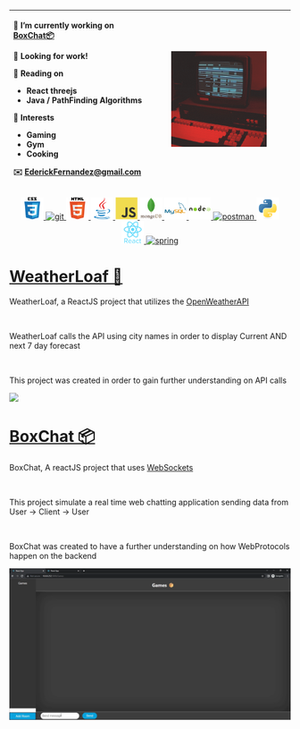 

|<div width="50%" align="left"><p>🌱 I’m currently working on [BoxChat📦](https://github.com/EderickLFbox_chat)</p><p>👀 Looking for work!</p> <p>📖 Reading on</p> <ul><li>React threejs</li><li>Java / PathFinding Algorithms</li></ul> <p>🏓 Interests</p><ul><li>Gaming</li><li>Gym</li><li>Cooking</li></ul> <p>✉️ EderickFernandez@gmail.com</p></div>|<img src="redComputer.gif" width="70%"> |
|-|-|

<p align="center" style="float:clear"> <a href="https://www.w3schools.com/css/" target="_blank" rel="noreferrer"> <img src="https://raw.githubusercontent.com/devicons/devicon/master/icons/css3/css3-original-wordmark.svg" alt="css3" width="40" height="40"/> </a> <a href="https://git-scm.com/" target="_blank" rel="noreferrer"> <img src="https://www.vectorlogo.zone/logos/git-scm/git-scm-icon.svg" alt="git" width="40" height="40"/> </a> <a href="https://www.w3.org/html/" target="_blank" rel="noreferrer"> <img src="https://raw.githubusercontent.com/devicons/devicon/master/icons/html5/html5-original-wordmark.svg" alt="html5" width="40" height="40"/> </a> <a href="https://www.java.com" target="_blank" rel="noreferrer"> <img src="https://raw.githubusercontent.com/devicons/devicon/master/icons/java/java-original.svg" alt="java" width="40" height="40"/> </a> <a href="https://developer.mozilla.org/en-US/docs/Web/JavaScript" target="_blank" rel="noreferrer"> <img src="https://raw.githubusercontent.com/devicons/devicon/master/icons/javascript/javascript-original.svg" alt="javascript" width="40" height="40"/> </a> <a href="https://www.mongodb.com/" target="_blank" rel="noreferrer"> <img src="https://raw.githubusercontent.com/devicons/devicon/master/icons/mongodb/mongodb-original-wordmark.svg" alt="mongodb" width="40" height="40"/> </a> <a href="https://www.mysql.com/" target="_blank" rel="noreferrer"> <img src="https://raw.githubusercontent.com/devicons/devicon/master/icons/mysql/mysql-original-wordmark.svg" alt="mysql" width="40" height="40"/> </a> <a href="https://nodejs.org" target="_blank" rel="noreferrer"> <img src="https://raw.githubusercontent.com/devicons/devicon/master/icons/nodejs/nodejs-original-wordmark.svg" alt="nodejs" width="40" height="40"/> </a> <a href="https://postman.com" target="_blank" rel="noreferrer"> <img src="https://www.vectorlogo.zone/logos/getpostman/getpostman-icon.svg" alt="postman" width="40" height="40"/> </a> <a href="https://www.python.org" target="_blank" rel="noreferrer"> <img src="https://raw.githubusercontent.com/devicons/devicon/master/icons/python/python-original.svg" alt="python" width="40" height="40"/> </a> <a href="https://reactjs.org/" target="_blank" rel="noreferrer"> <img src="https://raw.githubusercontent.com/devicons/devicon/master/icons/react/react-original-wordmark.svg" alt="react" width="40" height="40"/> </a> <a href="https://spring.io/" target="_blank" rel="noreferrer"> <img src="https://www.vectorlogo.zone/logos/springio/springio-icon.svg" alt="spring" width="40" height="40"/> </a> </p>


# [WeatherLoaf 🍞](https://github.com/EderickLF/box_chat)
<p>WeatherLoaf, a ReactJS project that utilizes the <a href="https://openweathermap.org/">OpenWeatherAPI </a></p>
</br>
<p>WeatherLoaf calls the API using city names in order to display Current AND next 7 day forecast</p>
</br>
<p>This project was created in order to gain further understanding on API calls</p>
<img src="weatherloaf.gif">

# [BoxChat 📦](https://github.com/EderickLF/weather-api)
<p>BoxChat, A reactJS project that uses <a href="https://developer.mozilla.org/en-US/docs/Web/API/WebSockets_API">WebSockets</a> </p>
</br>
<p>This project simulate a real time web chatting application sending data from User -> Client -> User</p>
</br>
<p>BoxChat was created to have a further understanding on how WebProtocols happen on the backend</p>

<img src="BoxChat.gif">

